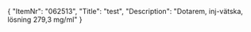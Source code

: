{
  "ItemNr": "062513",
  "Title": "test",
  "Description": "Dotarem, inj-vätska, lösning 279,3 mg/ml"
}
